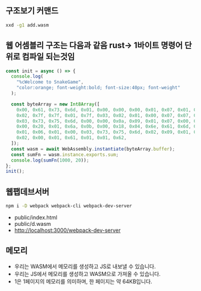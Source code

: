 ## 구조보기 커맨드

```bash
xxd -g1 add.wasm
```

## 웹 어셈블리 구조는 다음과 같음 rust-> 1바이트 명령어 단위로 컴파일 되는것임

```javascript
const init = async () => {
  console.log(
    "%cWelcome to SnakeGame",
    "color:orange; font-weight:bold; font-size:40px; font-weight"
  );

  const byteArray = new Int8Array([
    0x00, 0x61, 0x73, 0x6d, 0x01, 0x00, 0x00, 0x00, 0x01, 0x07, 0x01, 0x60,
    0x02, 0x7f, 0x7f, 0x01, 0x7f, 0x03, 0x02, 0x01, 0x00, 0x07, 0x07, 0x01,
    0x03, 0x73, 0x75, 0x6d, 0x00, 0x00, 0x0a, 0x09, 0x01, 0x07, 0x00, 0x20,
    0x00, 0x20, 0x01, 0x6a, 0x0b, 0x00, 0x18, 0x04, 0x6e, 0x61, 0x6d, 0x65,
    0x01, 0x06, 0x01, 0x00, 0x03, 0x73, 0x75, 0x6d, 0x02, 0x09, 0x01, 0x00,
    0x02, 0x00, 0x01, 0x61, 0x01, 0x01, 0x62,
  ]);
  const wasm = await WebAssembly.instantiate(byteArray.buffer);
  const sumFn = wasm.instance.exports.sum;
  console.log(sumFn(1000, 20));
};
init();
```

## 웹팹데브서버

```bash
npm i -D webpack webpack-cli webpack-dev-server
```

- public/index.html
- public/d.wasm
- <http://localhost:3000/webpack-dev-server>

## 메모리

- 우리는 WASM에서 메모리를 생성하고 JS로 내보낼 수 있습니다.
- 우리는 JS에서 메모리를 생성하고 WASM으로 가져올 수 있습니다.
- 1은 1페이지의 메모리를 의미하며, 한 페이지는 약 64KB입니다.
